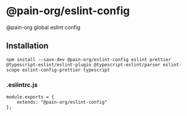 # @pain-org/eslint-config

@pain-org global eslint config

## Installation

```
npm install --save-dev @pain-org/eslint-config eslint prettier @typescript-eslint/eslint-plugin @typescript-eslint/parser eslint-scope eslint-config-prettier typescript
```

### .eslintrc.js

```
module.exports = {
    extends: "@pain-org/eslint-config"
};

```
